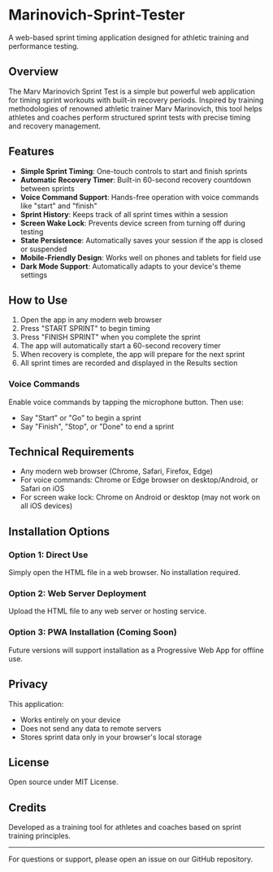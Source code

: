 # Marinovich-Sprint-Tester

A web-based sprint timing application designed for athletic training and performance testing.

## Overview

The Marv Marinovich Sprint Test is a simple but powerful web application for timing sprint workouts with built-in recovery periods. Inspired by training methodologies of renowned athletic trainer Marv Marinovich, this tool helps athletes and coaches perform structured sprint tests with precise timing and recovery management.

## Features

- **Simple Sprint Timing**: One-touch controls to start and finish sprints
- **Automatic Recovery Timer**: Built-in 60-second recovery countdown between sprints
- **Voice Command Support**: Hands-free operation with voice commands like "start" and "finish"
- **Sprint History**: Keeps track of all sprint times within a session
- **Screen Wake Lock**: Prevents device screen from turning off during testing
- **State Persistence**: Automatically saves your session if the app is closed or suspended
- **Mobile-Friendly Design**: Works well on phones and tablets for field use
- **Dark Mode Support**: Automatically adapts to your device's theme settings

## How to Use

1. Open the app in any modern web browser
2. Press "START SPRINT" to begin timing
3. Press "FINISH SPRINT" when you complete the sprint
4. The app will automatically start a 60-second recovery timer
5. When recovery is complete, the app will prepare for the next sprint
6. All sprint times are recorded and displayed in the Results section

### Voice Commands

Enable voice commands by tapping the microphone button. Then use:
- Say "Start" or "Go" to begin a sprint
- Say "Finish", "Stop", or "Done" to end a sprint

## Technical Requirements

- Any modern web browser (Chrome, Safari, Firefox, Edge)
- For voice commands: Chrome or Edge browser on desktop/Android, or Safari on iOS
- For screen wake lock: Chrome on Android or desktop (may not work on all iOS devices)

## Installation Options

### Option 1: Direct Use
Simply open the HTML file in a web browser. No installation required.

### Option 2: Web Server Deployment
Upload the HTML file to any web server or hosting service.

### Option 3: PWA Installation (Coming Soon)
Future versions will support installation as a Progressive Web App for offline use.

## Privacy

This application:
- Works entirely on your device
- Does not send any data to remote servers
- Stores sprint data only in your browser's local storage

## License

Open source under MIT License.

## Credits

Developed as a training tool for athletes and coaches based on sprint training principles.

---

For questions or support, please open an issue on our GitHub repository.
